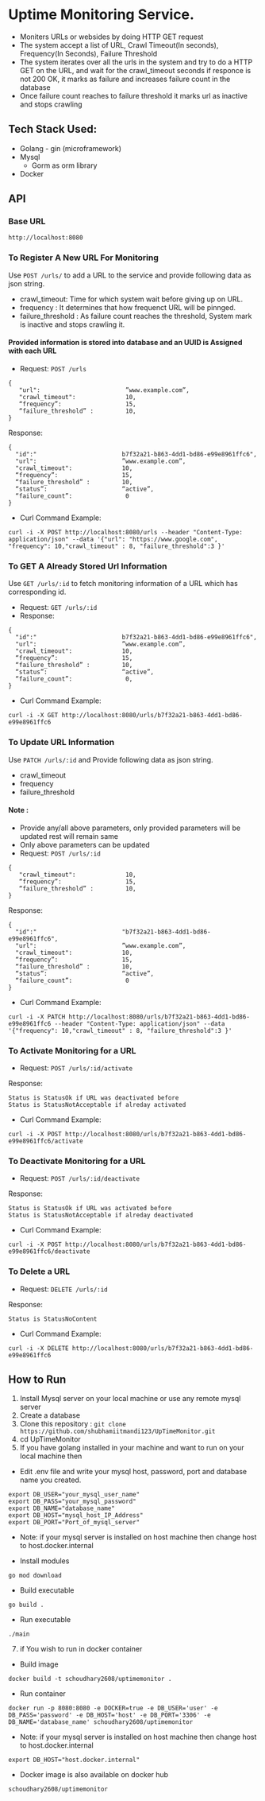 # Uptime Monitoring Service.
- Moniters URLs or websides by doing HTTP GET request
- The system accept a list of URL, Crawl Timeout(In seconds), Frequency(In Seconds), Failure Threshold
- The system iterates over all the urls in the system and try to do a HTTP GET on the URL, and wait for the crawl_timeout seconds if responce is not 200 OK, it marks as failure and increases failure count in the database
- Once failure count reaches to failure threshold it marks url as inactive and stops crawling

## Tech Stack Used:
- Golang - gin (microframework)
- Mysql
  - Gorm as orm library
- Docker


## API
### Base URL
```
http://localhost:8080
```


### To Register A New URL For Monitoring 
Use `POST /urls/` to add a URL to the service and provide following data as json string.
- crawl_timeout: Time for which system wait before giving up on URL.
- frequency :  It determines that how frequenct URL will be pinnged.
- failure_threshold  : As failure count reaches the threshold, System mark is inactive and stops crawling it.
#### Provided information is stored into database and an UUID is Assigned with each URL 
- Request: `POST /urls`
```
{
   "url":                        ”www.example.com”,
   "crawl_timeout":              10,
   “frequency”:                  15, 
   “failure_threshold” :         10,  
}
```
Response:
```
{
  "id":"                        b7f32a21-b863-4dd1-bd86-e99e8961ffc6",
  "url":                        ”www.example.com”,
  "crawl_timeout":              10,
  “frequency”:                  15,
  “failure_threshold” :         10,
  “status”:                     “active”,
  “failure_count”:               0
}

```

- Curl Command Example:
```
curl -i -X POST http://localhost:8080/urls --header "Content-Type: application/json" --data '{"url": "https://www.google.com", "frequency": 10,"crawl_timeout" : 8, "failure_threshold":3 }'
```


### To GET A Already Stored Url Information 
Use `GET /urls/:id` to fetch monitoring information of a URL which has corresponding id.


- Request: `GET /urls/:id`
- Response:
```
{
  "id":"                        b7f32a21-b863-4dd1-bd86-e99e8961ffc6",
  "url":                        ”www.example.com”,
  "crawl_timeout":              10,
  “frequency”:                  15,
  “failure_threshold” :         10,
  “status”:                     “active”,
  “failure_count”:               0,
}

```

- Curl Command Example:
```
curl -i -X GET http://localhost:8080/urls/b7f32a21-b863-4dd1-bd86-e99e8961ffc6
```




### To Update URL Information 
Use `PATCH /urls/:id` and Provide following data as json string.
- crawl_timeout 
- frequency
- failure_threshold
#### Note :
- Provide any/all above parameters, only provided parameters will be updated rest will remain same
- Only above parameters can be updated     
- Request: `POST /urls/:id`
```
{
   "crawl_timeout":              10,
   “frequency”:                  15, 
   “failure_threshold” :         10,  
}
```
Response:
```
{
  "id":"                        "b7f32a21-b863-4dd1-bd86-e99e8961ffc6",
  "url":                        ”www.example.com”,
  "crawl_timeout":              10,
  “frequency”:                  15,
  “failure_threshold” :         10,
  “status”:                     “active”,
  “failure_count”:               0
}

```

- Curl Command Example:
```
curl -i -X PATCH http://localhost:8080/urls/b7f32a21-b863-4dd1-bd86-e99e8961ffc6 --header "Content-Type: application/json" --data '{"frequency": 10,"crawl_timeout" : 8, "failure_threshold":3 }'
```


### To Activate Monitoring for a URL

- Request: `POST /urls/:id/activate`

Response:
```
Status is StatusOk if URL was deactivated before
Status is StatusNotAcceptable if alreday activated
```

- Curl Command Example:
```
curl -i -X POST http://localhost:8080/urls/b7f32a21-b863-4dd1-bd86-e99e8961ffc6/activate
```

### To Deactivate Monitoring for a URL

- Request: `POST /urls/:id/deactivate`

Response:
```
Status is StatusOk if URL was activated before
Status is StatusNotAcceptable if alreday deactivated
```

- Curl Command Example:
```
curl -i -X POST http://localhost:8080/urls/b7f32a21-b863-4dd1-bd86-e99e8961ffc6/deactivate
```




### To Delete a URL

- Request: `DELETE /urls/:id`

Response:
```
Status is StatusNoContent
```

- Curl Command Example:
```
curl -i -X DELETE http://localhost:8080/urls/b7f32a21-b863-4dd1-bd86-e99e8961ffc6
```
## How to Run
1. Install Mysql server on your local machine or use any remote mysql server
2. Create a database
3. Clone this repository : 
  ```git clone https://github.com/shubhamiitmandi123/UpTimeMonitor.git```
4. cd UpTimeMonitor
5. If you have golang installed in your machine and want to run on your local machine then
-  Edit .env file and write your mysql host, password, port and database name you created.
```
export DB_USER="your_mysql_user_name"
export DB_PASS="your_mysql_password"
export DB_NAME="database_name"
export DB_HOST="mysql_host_IP_Address"
export DB_PORT="Port_of_mysql_server"
```
- Note: if your mysql server is installed on host machine then change host to host.docker.internal

- Install modules
``` 
go mod download
```
- Build executable
```
go build .
```
- Run executable
```
./main
```
7. if You wish to run in docker container
- Build image 
```
docker build -t schoudhary2608/uptimemonitor .
```
- Run container
```
docker run -p 8080:8080 -e DOCKER=true -e DB_USER='user' -e DB_PASS='password' -e DB_HOST='host' -e DB_PORT='3306' -e DB_NAME='database_name' schoudhary2608/uptimemonitor

```
- Note: if your mysql server is installed on host machine then change host to host.docker.internal
```
export DB_HOST="host.docker.internal"
```
- Docker image is also available on docker hub
```
schoudhary2608/uptimemonitor 
```
